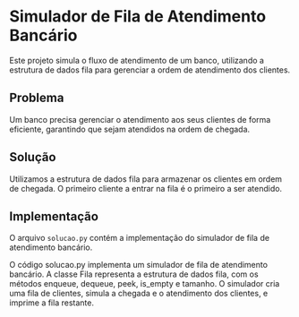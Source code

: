 # Simulador de Fila de Atendimento Bancário

Este projeto simula o fluxo de atendimento de um banco, utilizando a estrutura de dados fila para gerenciar a ordem de atendimento dos clientes.

## Problema

Um banco precisa gerenciar o atendimento aos seus clientes de forma eficiente, garantindo que sejam atendidos na ordem de chegada.

## Solução

Utilizamos a estrutura de dados fila para armazenar os clientes em ordem de chegada. O primeiro cliente a entrar na fila é o primeiro a ser atendido.

## Implementação

O arquivo `solucao.py` contém a implementação do simulador de fila de atendimento bancário.

O código solucao.py implementa um simulador de fila de atendimento bancário. A classe Fila representa a estrutura de dados fila, com os métodos enqueue, dequeue, peek, is_empty e tamanho. O simulador cria uma fila de clientes, simula a chegada e o atendimento dos clientes, e imprime a fila restante.

